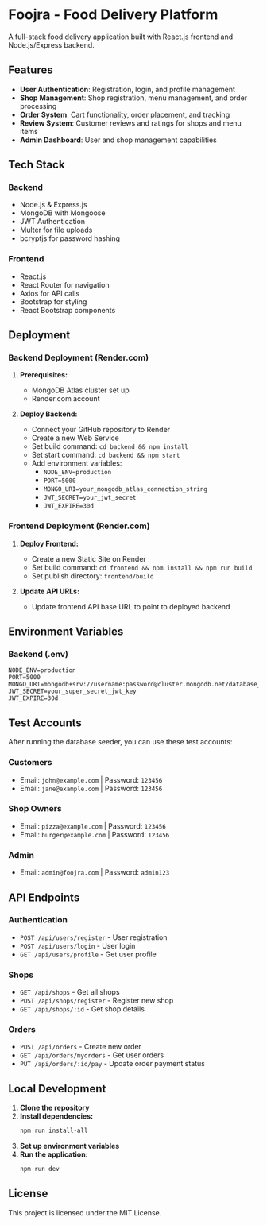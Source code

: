# Foojra - Food Delivery Platform

A full-stack food delivery application built with React.js frontend and Node.js/Express backend.

## Features

- **User Authentication**: Registration, login, and profile management
- **Shop Management**: Shop registration, menu management, and order processing
- **Order System**: Cart functionality, order placement, and tracking
- **Review System**: Customer reviews and ratings for shops and menu items
- **Admin Dashboard**: User and shop management capabilities

## Tech Stack

### Backend
- Node.js & Express.js
- MongoDB with Mongoose
- JWT Authentication
- Multer for file uploads
- bcryptjs for password hashing

### Frontend
- React.js
- React Router for navigation
- Axios for API calls
- Bootstrap for styling
- React Bootstrap components

## Deployment

### Backend Deployment (Render.com)

1. **Prerequisites:**
   - MongoDB Atlas cluster set up
   - Render.com account

2. **Deploy Backend:**
   - Connect your GitHub repository to Render
   - Create a new Web Service
   - Set build command: `cd backend && npm install`
   - Set start command: `cd backend && npm start`
   - Add environment variables:
     - `NODE_ENV=production`
     - `PORT=5000`
     - `MONGO_URI=your_mongodb_atlas_connection_string`
     - `JWT_SECRET=your_jwt_secret`
     - `JWT_EXPIRE=30d`

### Frontend Deployment (Render.com)

1. **Deploy Frontend:**
   - Create a new Static Site on Render
   - Set build command: `cd frontend && npm install && npm run build`
   - Set publish directory: `frontend/build`

2. **Update API URLs:**
   - Update frontend API base URL to point to deployed backend

## Environment Variables

### Backend (.env)
```
NODE_ENV=production
PORT=5000
MONGO_URI=mongodb+srv://username:password@cluster.mongodb.net/database_name
JWT_SECRET=your_super_secret_jwt_key
JWT_EXPIRE=30d
```

## Test Accounts

After running the database seeder, you can use these test accounts:

### Customers
- Email: `john@example.com` | Password: `123456`
- Email: `jane@example.com` | Password: `123456`

### Shop Owners
- Email: `pizza@example.com` | Password: `123456`
- Email: `burger@example.com` | Password: `123456`

### Admin
- Email: `admin@foojra.com` | Password: `admin123`

## API Endpoints

### Authentication
- `POST /api/users/register` - User registration
- `POST /api/users/login` - User login
- `GET /api/users/profile` - Get user profile

### Shops
- `GET /api/shops` - Get all shops
- `POST /api/shops/register` - Register new shop
- `GET /api/shops/:id` - Get shop details

### Orders
- `POST /api/orders` - Create new order
- `GET /api/orders/myorders` - Get user orders
- `PUT /api/orders/:id/pay` - Update order payment status

## Local Development

1. **Clone the repository**
2. **Install dependencies:**
   ```bash
   npm run install-all
   ```
3. **Set up environment variables**
4. **Run the application:**
   ```bash
   npm run dev
   ```

## License

This project is licensed under the MIT License.